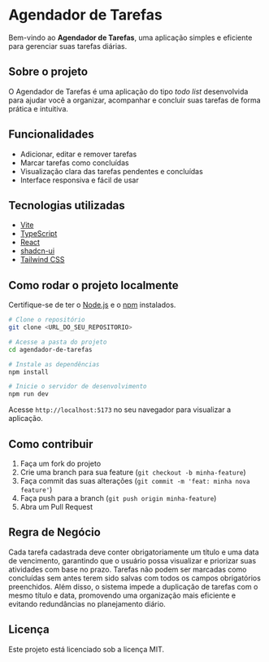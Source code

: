 # Agendador de Tarefas

Bem-vindo ao **Agendador de Tarefas**, uma aplicação simples e eficiente para gerenciar suas tarefas diárias.

## Sobre o projeto

O Agendador de Tarefas é uma aplicação do tipo *todo list* desenvolvida para ajudar você a organizar, acompanhar e concluir suas tarefas de forma prática e intuitiva.

## Funcionalidades

- Adicionar, editar e remover tarefas
- Marcar tarefas como concluídas
- Visualização clara das tarefas pendentes e concluídas
- Interface responsiva e fácil de usar

## Tecnologias utilizadas

- [Vite](https://vitejs.dev/)
- [TypeScript](https://www.typescriptlang.org/)
- [React](https://react.dev/)
- [shadcn-ui](https://ui.shadcn.com/)
- [Tailwind CSS](https://tailwindcss.com/)

## Como rodar o projeto localmente

Certifique-se de ter o [Node.js](https://nodejs.org/) e o [npm](https://www.npmjs.com/) instalados.

```sh
# Clone o repositório
git clone <URL_DO_SEU_REPOSITORIO>

# Acesse a pasta do projeto
cd agendador-de-tarefas

# Instale as dependências
npm install

# Inicie o servidor de desenvolvimento
npm run dev
```

Acesse `http://localhost:5173` no seu navegador para visualizar a aplicação.

## Como contribuir

1. Faça um fork do projeto
2. Crie uma branch para sua feature (`git checkout -b minha-feature`)
3. Faça commit das suas alterações (`git commit -m 'feat: minha nova feature'`)
4. Faça push para a branch (`git push origin minha-feature`)
5. Abra um Pull Request
   
## Regra de Negócio 

Cada tarefa cadastrada deve conter obrigatoriamente um título e uma data de vencimento, garantindo que o usuário possa visualizar e priorizar suas atividades com base no prazo. Tarefas não podem ser marcadas como concluídas sem antes terem sido salvas com todos os campos obrigatórios preenchidos. Além disso, o sistema impede a duplicação de tarefas com o mesmo título e data, promovendo uma organização mais eficiente e evitando redundâncias no planejamento diário.


## Licença

Este projeto está licenciado sob a licença MIT.
